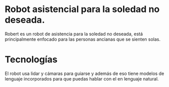 # Robot asistencial para la soledad no deseada.
Robert es un robot de asistencia para la soledad no deseada, está principalmente enfocado para las personas ancianas que se sienten solas.

# Tecnologías 
El robot usa lidar y cámaras para guiarse y además de eso tiene modelos de lenguaje incorporados para que puedas hablar con el en lenguaje natural.
